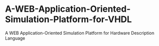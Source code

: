 # A-WEB-Application-Oriented-Simulation-Platform-for-VHDL
A WEB Application-Oriented Simulation Platform for Hardware Description Language
